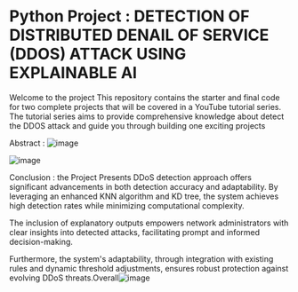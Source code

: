 # Python Project : DETECTION OF DISTRIBUTED DENAIL OF SERVICE (DDOS) ATTACK USING EXPLAINABLE AI 
Welcome to the project  This repository contains the starter and final code for two complete projects that will be covered in a YouTube tutorial series. The tutorial series aims to provide comprehensive knowledge about detect the DDOS attack and guide you through building one exciting projects

Abstract :
![image](https://github.com/rrenukadevi/IT/assets/145702996/ad275c6a-5e5b-4166-b627-4aaa192d1dfb)

![image](https://github.com/rrenukadevi/IT/assets/145702996/3cb956ac-91e6-4c8d-93c6-1a1ff5724c01)

Conclusion :
the Project Presents DDoS detection approach offers significant advancements in both detection accuracy and adaptability. By leveraging an enhanced KNN algorithm and KD tree, the system achieves high detection rates while minimizing computational complexity.
 
The inclusion of explanatory outputs empowers network administrators with clear insights into detected attacks, facilitating prompt and informed decision-making.

Furthermore, the system's adaptability, through integration with existing rules and dynamic threshold adjustments, ensures robust protection against evolving DDoS threats.Overall![image](https://github.com/rrenukadevi/IT/assets/145702996/b50f1225-4c98-4973-b97e-d4456c3cbc07)



